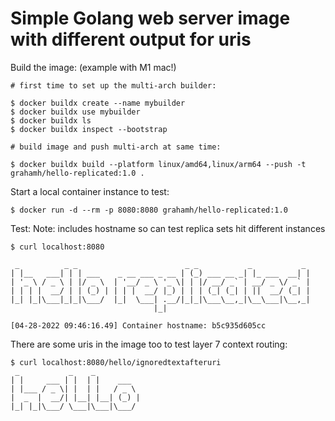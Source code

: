 # Simple Golang web server image with different output for uris

Build the image:
(example with M1 mac!)
```
# first time to set up the multi-arch builder:

$ docker buildx create --name mybuilder
$ docker buildx use mybuilder
$ docker buildx ls
$ docker buildx inspect --bootstrap

# build image and push multi-arch at same time:

$ docker buildx build --platform linux/amd64,linux/arm64 --push -t grahamh/hello-replicated:1.0 .
```

Start a local container instance to test:
```
$ docker run -d --rm -p 8080:8080 grahamh/hello-replicated:1.0
```

Test:
Note: includes hostname so can test replica sets hit different instances
```
$ curl localhost:8080

 _          _ _                        _ _           _           _
| |__   ___| | | ___    _ __ ___ _ __ | (_) ___ __ _| |_ ___  __| |
| '_ \ / _ \ | |/ _ \  | '__/ _ \ '_ \| | |/ __/ _` | __/ _ \/ _` |
| | | |  __/ | | (_) | | | |  __/ |_) | | | (_| (_| | ||  __/ (_| |
|_| |_|\___|_|_|\___/  |_|  \___| .__/|_|_|\___\__,_|\__\___|\__,_|
                                |_|

[04-28-2022 09:46:16.49] Container hostname: b5c935d605cc
```

There are some uris in the image too to test layer 7 context routing:
```
$ curl localhost:8080/hello/ignoredtextafteruri
 _           _    _
| |     ___ | |  | |    ___
| |___ / _ \| |  | |   / _ \
|  _  |  __/| |__| |__| (_) |
|_| |_|\___/ \___|\___|\___/
```

